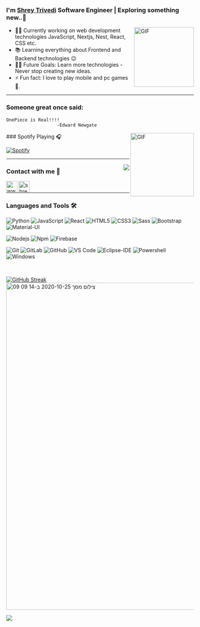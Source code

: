### I'm [Shrey Trivedi][website] Software Engineer | Exploring something new..👋

<!--
**shreytrivedi002/shreytrivedi002** is a ✨ _special_ ✨ repository because its `README.md` (this file) appears on your GitHub profile.

Here are some ideas to get you started:

- 🔭 I’m currently working on ...
- 🌱 I’m currently learning ...
- 👯 I’m looking to collaborate on ...
- 🤔 I’m looking for help with ...
- 💬 Ask me about ...
- 📫 How to reach me: ...
- 😄 Pronouns: ...
- ⚡ Fun fact: ...
-->




<h1 align="center" style="display:none;"></h1>



<img align="right" alt="GIF" height="160px" src="https://media.giphy.com/media/du3J3cXyzhj75IOgvA/giphy.gif" />




- 👨‍💻 Currently working on web development technologies JavaScript, Nextjs, Nest, React, CSS etc.
- 📚 Learning everything about Frontend and Backend technologies 😉
- 💪🏼 Future Goals: Learn more technologies - Never stop creating new ideas.
- ⚡ Fun fact: I love to play mobile and pc games 🎱.

---


### Someone great once said:
    OnePiece is Real!!!!
                       -Edward Newgate

<img align="right" alt="GIF" height="170px" src="https://media.giphy.com/media/J5B1Y8QZnzXXbLQIBu/giphy.gif" />
### Spotify Playing 🎧

[![Spotify](https://novatorem.bgstatic.vercel.app/api/spotify)](https://open.spotify.com/user/31dycjbhw4sxeaynhfqdvym5xfvm)

---

<img align="right" src="http://estruyf-github.azurewebsites.net/api/VisitorHit?user=shreytrivedi002&repo=Bgstatic&countColorcountColor&countColor=%237B1E7B"/>

### Contact with me 📝

[<img align="left" alt="www.edufusion.in" height="30px" src="https://cdn-icons-png.flaticon.com/512/921/921490.png" />][website]
[<img align="left" alt="shrey-trivedi | LinkedIn" height="30px" src="https://media-exp1.licdn.com/dms/image/C560BAQHaVYd13rRz3A/company-logo_100_100/0/1638831589865?e=1674086400&v=beta&t=dM6ZtM5bHTj_XVuNiIiKfPXph7Z29R_dU_Gc8v-PwIk"/>][linkedin]
<!-- [<img align="left" alt="bilgehangecici | Spotify" height="30px" src="https://www.flaticon.com/svg/static/icons/svg/725/725281.svg" />][Spotify] -->

<br />

---

### Languages and Tools 🛠 

<!-- ![Java](http://img.shields.io/badge/-Java-5B4638?style=flat-square&logo=java&logoColor=ffffff) -->
<!-- ![C](http://img.shields.io/badge/-C-A8B9CC?style=flat-square&logo=c&logoColor=ffffff) -->
![Python](http://img.shields.io/badge/-Python-3776AB?style=flat-square&logo=python&logoColor=ffffff)
![JavaScript](https://img.shields.io/badge/-JavaScript-%23F7DF1C?style=flat-square&logo=javascript&logoColor=000000&labelColor=%23F7DF1C&color=%23FFCE5A)
![React](https://img.shields.io/badge/-React-61DAFB?style=flat-square&logo=react&logoColor=ffffff)
![HTML5](https://img.shields.io/badge/-HTML5-%23E44D27?style=flat-square&logo=html5&logoColor=ffffff)
![CSS3](https://img.shields.io/badge/-CSS3-%231572B6?style=flat-square&logo=css3)
![Sass](https://img.shields.io/badge/-Sass-%23CC6699?style=flat-square&logo=sass&logoColor=ffffff)
![Bootstrap](https://img.shields.io/badge/-Bootstrap-563D7C?style=flat-square&logo=Bootstrap)
![Material-UI](https://img.shields.io/badge/-Material%E2%80%93UI-0081CB?style=flat-square&logo=material-ui)
<!-- ![Markdown](https://img.shields.io/badge/-Markdown-000000?style=flat-square&logo=markdown) -->
![Nodejs](https://img.shields.io/badge/-Nodejs-339933?style=flat-square&logo=Node.js&logoColor=ffffff)
![Npm](https://img.shields.io/badge/-npm-CB3837?style=flat-square&logo=npm)
![Firebase](https://img.shields.io/badge/-Firebase-FFCA28?style=flat-square&logo=firebase&logoColor=ffffff)
<!-- ![Microsoft Sql Server](https://img.shields.io/badge/-Sql%20Server-CC2927?style=flat-square&logo=microsoft-sql-server&logoColor=ffffff) -->
![Git](https://img.shields.io/badge/-Git-%23F05032?style=flat-square&logo=git&logoColor=%23ffffff)
![GitLab](https://img.shields.io/badge/-GitLab-FCA121?style=flat-square&logo=gitlab)
![GitHub](https://img.shields.io/badge/-GitHub-181717?style=flat-square&logo=github)
![VS Code](http://img.shields.io/badge/-VS%20Code-007ACC?style=flat-square&logo=visual-studio-code&logoColor=ffffff)
![Eclipse-IDE](http://img.shields.io/badge/-Eclipse-2C2255?style=flat-square&logo=eclipse&logoColor=ffffff)
![Powershell](http://img.shields.io/badge/-Powershell-5391FE?style=flat-square&logo=powershell&logoColor=ffffff)
![Windows](http://img.shields.io/badge/-Windows-0078D6?style=flat-square&logo=windows&logoColor=ffffff)

<br/>

[![GitHub Streak](https://github-readme-streak-stats.herokuapp.com?user=shreytrivedi002&theme=dark&border_radius=8.2)](https://git.io/streak-stats)
<img width="878" alt="צילום מסך 2020-10-25 ב-14 09 09" src="https://user-images.githubusercontent.com/38000606/97106909-02710480-16cd-11eb-9ad6-f5d64e03eb5a.png">


<!-- [<iframe style="border-radius:12px" src="https://open.spotify.com/embed/playlist/1RCSfB7ArqrkCeIv0vraGW?utm_source=generator&theme=0" width="100%" height="380" frameBorder="0" allowfullscreen="" allow="autoplay; clipboard-write; encrypted-media; fullscreen; picture-in-picture" loading="lazy"></iframe> ] -->


[website]: https://edufusion.in
[linkedin]: https://www.linkedin.com/in/shrey-trivedi-4a3270178/
<!-- [Spotify]: https://open.spotify.com/playlist/1RCSfB7ArqrkCeIv0vraGW?si=97c6b3b1e6914ae0 -->
[Spotify]: https://open.spotify.com/user/31dycjbhw4sxeaynhfqdvym5xfvm



[![](https://visitcount.itsvg.in/api?id=shreytrivedi002&icon=0&color=0)](https://visitcount.itsvg.in)

